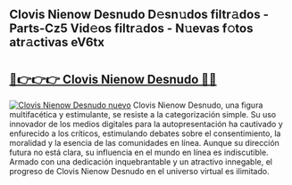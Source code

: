 ## Clovis Nienow Desnudo D𝚎sn𝚞dos filtr𝚊dos - Parts-Cz5 Vid𝚎os filtr𝚊dos - N𝚞evas f𝚘tos atr𝚊ctivas eV6tx

# <h2><a href="http://mb6ccsh.tromn.icu/?c=Clovis+Nienow+Desnudo">🔗👉👉👉 Clovis Nienow Desnudo 🔗🔗</a></h2>

[![Clovis Nienow Desnudo nuevo](https://i.imgur.com/pEAQMta.gif)](http://mb6ccsh.tromn.icu/?c=Clovis+Nienow+Desnudo)
Clovis Nienow Desnudo, una figura multifacética y estimulante, se resiste a la categorización simple. Su uso innovador de los medios digitales para la autopresentación ha cautivado y enfurecido a los críticos, estimulando debates sobre el consentimiento, la moralidad y la esencia de las comunidades en línea. Aunque su dirección futura no está clara, su influencia en el mundo en línea es indiscutible. Armado con una dedicación inquebrantable y un atractivo innegable, el progreso de Clovis Nienow Desnudo en el universo virtual es ilimitado.
